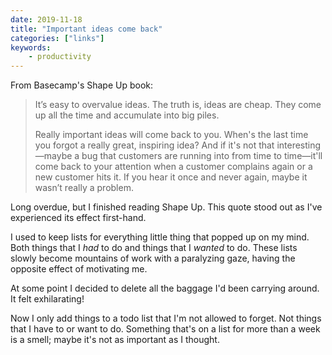 ```yaml
---
date: 2019-11-18
title: "Important ideas come back"
categories: ["links"]
keywords:
	- productivity
---
```


From Basecamp's Shape Up book:

> It’s easy to overvalue ideas. The truth is, ideas are cheap. They come up all the time and accumulate into big piles.
> 
> Really important ideas will come back to you. When's the last time you forgot a really great, inspiring idea? And if it's not that interesting—maybe a bug that customers are running into from time to time—it'll come back to your attention when a customer complains again or a new customer hits it. If you hear it once and never again, maybe it wasn’t really a problem.

Long overdue, but I finished reading Shape Up. This quote stood out as I've experienced its effect first-hand.

I used to keep lists for everything little thing that popped up on my mind. Both things that I _had_ to do and things that I _wanted_ to do. These lists slowly become mountains of work with a paralyzing gaze, having the opposite effect of motivating me.

At some point I decided to delete all the baggage I'd been carrying around. It felt exhilarating!

Now I only add things to a todo list that I'm not allowed to forget. Not things that I have to or want to do. Something that's on a list for more than a week is a smell; maybe it's not as important as I thought.